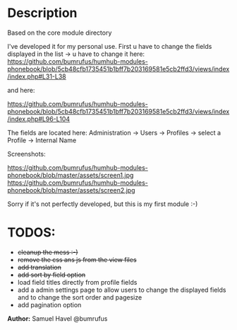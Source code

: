 # Description


Based on the core module directory

I've developed it for my personal use. First u have to change the fields displayed in the list -> u have to change it here:
https://github.com/bumrufus/humhub-modules-phonebook/blob/5cb48cfb1735451b1bff7b203169581e5cb2ffd3/views/index/index.php#L31-L38

and here:

https://github.com/bumrufus/humhub-modules-phonebook/blob/5cb48cfb1735451b1bff7b203169581e5cb2ffd3/views/index/index.php#L96-L104

The fields are located here: Administration -> Users -> Profiles -> select a Profile -> Internal Name

Screenshots:

https://github.com/bumrufus/humhub-modules-phonebook/blob/master/assets/screen1.jpg
https://github.com/bumrufus/humhub-modules-phonebook/blob/master/assets/screen2.jpg

Sorry if it's not perfectly developed, but this is my first module :-)

# TODOS:

- ~~cleanup the mess :-)~~
- ~~remove the css ans js from the view files~~
- ~~add translation~~
- ~~add sort by field option~~
- load field titles directly from profile fields
- add a admin settings page to allow users to change the displayed fields and to change the sort order and pagesize
- add pagination option

__Author:__ Samuel Havel @bumrufus
